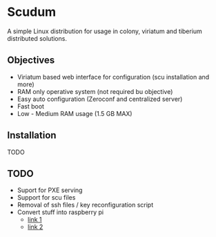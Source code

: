 # Scudum

A simple Linux distribution for usage in colony, viriatum and tiberium distributed solutions.

## Objectives

* Viriatum based web interface for configuration (scu installation and more)
* RAM only operative system (not required bu objective)
* Easy auto configuration (Zeroconf and centralized server)
* Fast boot
* Low - Medium RAM usage (1.5 GB MAX)

## Installation

TODO

## TODO

* Suport for PXE serving
* Support for scu files
* Removal of ssh files / key reconfiguration script
* Convert stuff into raspberry pi
  * [link 1](http://akanto.wordpress.com/2012/09/25/cross-compiling-kernel-for-raspberry-pi-on-fedora-17-part-1/)
  * [link 2](http://akanto.wordpress.com/2012/10/02/cross-compiling-kernel-for-raspberry-pi-on-fedora-17-part-2/)
